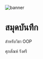 ![banner](https://www.google.com/url?sa=i&url=https%3A%2F%2Ffactoryworks.aprilia.com%2Fen-GB%2Ffull-bike%2Faprilia-rsv4-xtrenta&psig=AOvVaw0gH4S14rtyhW8cD9Do6Gko&ust=1707894780864000&source=images&cd=vfe&opi=89978449&ved=0CBIQjRxqFwoTCMDa1oDip4QDFQAAAAAdAAAAABAE)
# สมุดบันทึก

สำหรับวิชา OOP

ศุภสัณห์ รังศรี 
